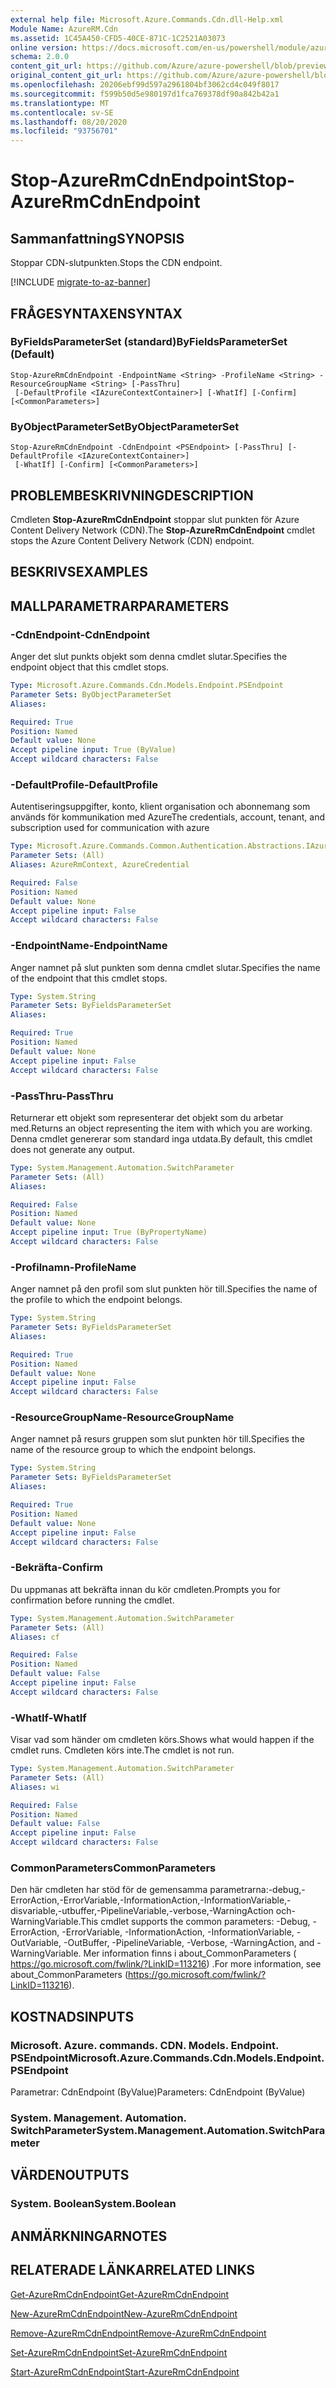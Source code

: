 ```yaml
---
external help file: Microsoft.Azure.Commands.Cdn.dll-Help.xml
Module Name: AzureRM.Cdn
ms.assetid: 1C45A450-CFD5-40CE-871C-1C2521A03073
online version: https://docs.microsoft.com/en-us/powershell/module/azurerm.cdn/stop-azurermcdnendpoint
schema: 2.0.0
content_git_url: https://github.com/Azure/azure-powershell/blob/preview/src/ResourceManager/Cdn/Commands.Cdn/help/Stop-AzureRmCdnEndpoint.md
original_content_git_url: https://github.com/Azure/azure-powershell/blob/preview/src/ResourceManager/Cdn/Commands.Cdn/help/Stop-AzureRmCdnEndpoint.md
ms.openlocfilehash: 20206ebf99d597a2961804bf3062cd4c049f8017
ms.sourcegitcommit: f599b50d5e980197d1fca769378df90a842b42a1
ms.translationtype: MT
ms.contentlocale: sv-SE
ms.lasthandoff: 08/20/2020
ms.locfileid: "93756701"
---
```

# <span data-ttu-id="b7706-101">Stop-AzureRmCdnEndpoint</span><span class="sxs-lookup"><span data-stu-id="b7706-101">Stop-AzureRmCdnEndpoint</span></span>

## <span data-ttu-id="b7706-102">Sammanfattning</span><span class="sxs-lookup"><span data-stu-id="b7706-102">SYNOPSIS</span></span>
<span data-ttu-id="b7706-103">Stoppar CDN-slutpunkten.</span><span class="sxs-lookup"><span data-stu-id="b7706-103">Stops the CDN endpoint.</span></span>

[!INCLUDE [migrate-to-az-banner](../../includes/migrate-to-az-banner.md)]

## <span data-ttu-id="b7706-104">FRÅGESYNTAXEN</span><span class="sxs-lookup"><span data-stu-id="b7706-104">SYNTAX</span></span>

### <span data-ttu-id="b7706-105">ByFieldsParameterSet (standard)</span><span class="sxs-lookup"><span data-stu-id="b7706-105">ByFieldsParameterSet (Default)</span></span>
```
Stop-AzureRmCdnEndpoint -EndpointName <String> -ProfileName <String> -ResourceGroupName <String> [-PassThru]
 [-DefaultProfile <IAzureContextContainer>] [-WhatIf] [-Confirm] [<CommonParameters>]
```

### <span data-ttu-id="b7706-106">ByObjectParameterSet</span><span class="sxs-lookup"><span data-stu-id="b7706-106">ByObjectParameterSet</span></span>
```
Stop-AzureRmCdnEndpoint -CdnEndpoint <PSEndpoint> [-PassThru] [-DefaultProfile <IAzureContextContainer>]
 [-WhatIf] [-Confirm] [<CommonParameters>]
```

## <span data-ttu-id="b7706-107">PROBLEMBESKRIVNING</span><span class="sxs-lookup"><span data-stu-id="b7706-107">DESCRIPTION</span></span>
<span data-ttu-id="b7706-108">Cmdleten **Stop-AzureRmCdnEndpoint** stoppar slut punkten för Azure Content Delivery Network (CDN).</span><span class="sxs-lookup"><span data-stu-id="b7706-108">The **Stop-AzureRmCdnEndpoint** cmdlet stops the Azure Content Delivery Network (CDN) endpoint.</span></span>

## <span data-ttu-id="b7706-109">BESKRIVS</span><span class="sxs-lookup"><span data-stu-id="b7706-109">EXAMPLES</span></span>

## <span data-ttu-id="b7706-110">MALLPARAMETRAR</span><span class="sxs-lookup"><span data-stu-id="b7706-110">PARAMETERS</span></span>

### <span data-ttu-id="b7706-111">-CdnEndpoint</span><span class="sxs-lookup"><span data-stu-id="b7706-111">-CdnEndpoint</span></span>
<span data-ttu-id="b7706-112">Anger det slut punkts objekt som denna cmdlet slutar.</span><span class="sxs-lookup"><span data-stu-id="b7706-112">Specifies the endpoint object that this cmdlet stops.</span></span>

```yaml
Type: Microsoft.Azure.Commands.Cdn.Models.Endpoint.PSEndpoint
Parameter Sets: ByObjectParameterSet
Aliases:

Required: True
Position: Named
Default value: None
Accept pipeline input: True (ByValue)
Accept wildcard characters: False
```

### <span data-ttu-id="b7706-113">-DefaultProfile</span><span class="sxs-lookup"><span data-stu-id="b7706-113">-DefaultProfile</span></span>
<span data-ttu-id="b7706-114">Autentiseringsuppgifter, konto, klient organisation och abonnemang som används för kommunikation med Azure</span><span class="sxs-lookup"><span data-stu-id="b7706-114">The credentials, account, tenant, and subscription used for communication with azure</span></span>

```yaml
Type: Microsoft.Azure.Commands.Common.Authentication.Abstractions.IAzureContextContainer
Parameter Sets: (All)
Aliases: AzureRmContext, AzureCredential

Required: False
Position: Named
Default value: None
Accept pipeline input: False
Accept wildcard characters: False
```

### <span data-ttu-id="b7706-115">-EndpointName</span><span class="sxs-lookup"><span data-stu-id="b7706-115">-EndpointName</span></span>
<span data-ttu-id="b7706-116">Anger namnet på slut punkten som denna cmdlet slutar.</span><span class="sxs-lookup"><span data-stu-id="b7706-116">Specifies the name of the endpoint that this cmdlet stops.</span></span>

```yaml
Type: System.String
Parameter Sets: ByFieldsParameterSet
Aliases:

Required: True
Position: Named
Default value: None
Accept pipeline input: False
Accept wildcard characters: False
```

### <span data-ttu-id="b7706-117">-PassThru</span><span class="sxs-lookup"><span data-stu-id="b7706-117">-PassThru</span></span>
<span data-ttu-id="b7706-118">Returnerar ett objekt som representerar det objekt som du arbetar med.</span><span class="sxs-lookup"><span data-stu-id="b7706-118">Returns an object representing the item with which you are working.</span></span>
<span data-ttu-id="b7706-119">Denna cmdlet genererar som standard inga utdata.</span><span class="sxs-lookup"><span data-stu-id="b7706-119">By default, this cmdlet does not generate any output.</span></span>

```yaml
Type: System.Management.Automation.SwitchParameter
Parameter Sets: (All)
Aliases:

Required: False
Position: Named
Default value: None
Accept pipeline input: True (ByPropertyName)
Accept wildcard characters: False
```

### <span data-ttu-id="b7706-120">-Profilnamn</span><span class="sxs-lookup"><span data-stu-id="b7706-120">-ProfileName</span></span>
<span data-ttu-id="b7706-121">Anger namnet på den profil som slut punkten hör till.</span><span class="sxs-lookup"><span data-stu-id="b7706-121">Specifies the name of the profile to which the endpoint belongs.</span></span>

```yaml
Type: System.String
Parameter Sets: ByFieldsParameterSet
Aliases:

Required: True
Position: Named
Default value: None
Accept pipeline input: False
Accept wildcard characters: False
```

### <span data-ttu-id="b7706-122">-ResourceGroupName</span><span class="sxs-lookup"><span data-stu-id="b7706-122">-ResourceGroupName</span></span>
<span data-ttu-id="b7706-123">Anger namnet på resurs gruppen som slut punkten hör till.</span><span class="sxs-lookup"><span data-stu-id="b7706-123">Specifies the name of the resource group to which the endpoint belongs.</span></span>

```yaml
Type: System.String
Parameter Sets: ByFieldsParameterSet
Aliases:

Required: True
Position: Named
Default value: None
Accept pipeline input: False
Accept wildcard characters: False
```

### <span data-ttu-id="b7706-124">-Bekräfta</span><span class="sxs-lookup"><span data-stu-id="b7706-124">-Confirm</span></span>
<span data-ttu-id="b7706-125">Du uppmanas att bekräfta innan du kör cmdleten.</span><span class="sxs-lookup"><span data-stu-id="b7706-125">Prompts you for confirmation before running the cmdlet.</span></span>

```yaml
Type: System.Management.Automation.SwitchParameter
Parameter Sets: (All)
Aliases: cf

Required: False
Position: Named
Default value: False
Accept pipeline input: False
Accept wildcard characters: False
```

### <span data-ttu-id="b7706-126">-WhatIf</span><span class="sxs-lookup"><span data-stu-id="b7706-126">-WhatIf</span></span>
<span data-ttu-id="b7706-127">Visar vad som händer om cmdleten körs.</span><span class="sxs-lookup"><span data-stu-id="b7706-127">Shows what would happen if the cmdlet runs.</span></span>
<span data-ttu-id="b7706-128">Cmdleten körs inte.</span><span class="sxs-lookup"><span data-stu-id="b7706-128">The cmdlet is not run.</span></span>

```yaml
Type: System.Management.Automation.SwitchParameter
Parameter Sets: (All)
Aliases: wi

Required: False
Position: Named
Default value: False
Accept pipeline input: False
Accept wildcard characters: False
```

### <span data-ttu-id="b7706-129">CommonParameters</span><span class="sxs-lookup"><span data-stu-id="b7706-129">CommonParameters</span></span>
<span data-ttu-id="b7706-130">Den här cmdleten har stöd för de gemensamma parametrarna:-debug,-ErrorAction,-ErrorVariable,-InformationAction,-InformationVariable,-disvariable,-utbuffer,-PipelineVariable,-verbose,-WarningAction och-WarningVariable.</span><span class="sxs-lookup"><span data-stu-id="b7706-130">This cmdlet supports the common parameters: -Debug, -ErrorAction, -ErrorVariable, -InformationAction, -InformationVariable, -OutVariable, -OutBuffer, -PipelineVariable, -Verbose, -WarningAction, and -WarningVariable.</span></span> <span data-ttu-id="b7706-131">Mer information finns i about_CommonParameters ( https://go.microsoft.com/fwlink/?LinkID=113216) .</span><span class="sxs-lookup"><span data-stu-id="b7706-131">For more information, see about_CommonParameters (https://go.microsoft.com/fwlink/?LinkID=113216).</span></span>

## <span data-ttu-id="b7706-132">KOSTNADS</span><span class="sxs-lookup"><span data-stu-id="b7706-132">INPUTS</span></span>

### <span data-ttu-id="b7706-133">Microsoft. Azure. commands. CDN. Models. Endpoint. PSEndpoint</span><span class="sxs-lookup"><span data-stu-id="b7706-133">Microsoft.Azure.Commands.Cdn.Models.Endpoint.PSEndpoint</span></span>
<span data-ttu-id="b7706-134">Parametrar: CdnEndpoint (ByValue)</span><span class="sxs-lookup"><span data-stu-id="b7706-134">Parameters: CdnEndpoint (ByValue)</span></span>

### <span data-ttu-id="b7706-135">System. Management. Automation. SwitchParameter</span><span class="sxs-lookup"><span data-stu-id="b7706-135">System.Management.Automation.SwitchParameter</span></span>

## <span data-ttu-id="b7706-136">VÄRDEN</span><span class="sxs-lookup"><span data-stu-id="b7706-136">OUTPUTS</span></span>

### <span data-ttu-id="b7706-137">System. Boolean</span><span class="sxs-lookup"><span data-stu-id="b7706-137">System.Boolean</span></span>

## <span data-ttu-id="b7706-138">ANMÄRKNINGAR</span><span class="sxs-lookup"><span data-stu-id="b7706-138">NOTES</span></span>

## <span data-ttu-id="b7706-139">RELATERADE LÄNKAR</span><span class="sxs-lookup"><span data-stu-id="b7706-139">RELATED LINKS</span></span>

[<span data-ttu-id="b7706-140">Get-AzureRmCdnEndpoint</span><span class="sxs-lookup"><span data-stu-id="b7706-140">Get-AzureRmCdnEndpoint</span></span>](./Get-AzureRmCdnEndpoint.md)

[<span data-ttu-id="b7706-141">New-AzureRmCdnEndpoint</span><span class="sxs-lookup"><span data-stu-id="b7706-141">New-AzureRmCdnEndpoint</span></span>](./New-AzureRmCdnEndpoint.md)

[<span data-ttu-id="b7706-142">Remove-AzureRmCdnEndpoint</span><span class="sxs-lookup"><span data-stu-id="b7706-142">Remove-AzureRmCdnEndpoint</span></span>](./Remove-AzureRmCdnEndpoint.md)

[<span data-ttu-id="b7706-143">Set-AzureRmCdnEndpoint</span><span class="sxs-lookup"><span data-stu-id="b7706-143">Set-AzureRmCdnEndpoint</span></span>](./Set-AzureRmCdnEndpoint.md)

[<span data-ttu-id="b7706-144">Start-AzureRmCdnEndpoint</span><span class="sxs-lookup"><span data-stu-id="b7706-144">Start-AzureRmCdnEndpoint</span></span>](./Start-AzureRmCdnEndpoint.md)


